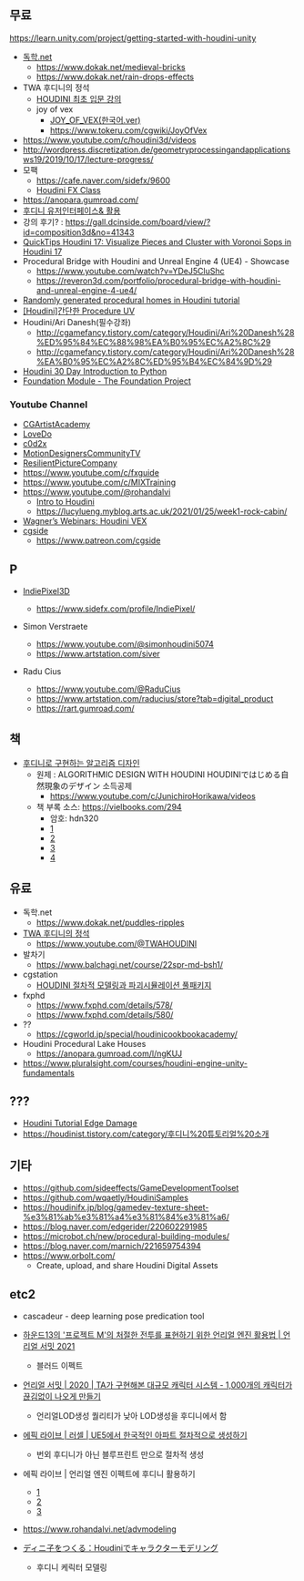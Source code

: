 
## 무료

<https://learn.unity.com/project/getting-started-with-houdini-unity>

- [독학.net](https://www.dokak.net/)
  - <https://www.dokak.net/medieval-bricks>
  - <https://www.dokak.net/rain-drops-effects>
- TWA 후디니의 정석
  - [HOUDINI 최초 입문 강의](https://www.youtube.com/playlist?list=PLcg9CGPYCmyhq9oPLhCKUjdnjYaJoDNR2)
  - joy of vex
    - [JOY_OF_VEX(한국어.ver)](https://www.youtube.com/playlist?list=PLcg9CGPYCmygYPz1dYyyShhoUYRLz_MIz)
    - <https://www.tokeru.com/cgwiki/JoyOfVex>
- <https://www.youtube.com/c/houdini3d/videos>
- <http://wordpress.discretization.de/geometryprocessingandapplicationsws19/2019/10/17/lecture-progress/>
- 모팩
  - <https://cafe.naver.com/sidefx/9600>
  - [Houdini FX Class](https://www.youtube.com/playlist?list=PLZmHHyN_lDlBlw9Rwn8hKEh7mUXw21EgH)
- <https://anopara.gumroad.com/>
- [후디니 유저인터페이스& 활용](https://www.youtube.com/playlist?list=PLBTpSOAI0EwC8WosDEf6aHCi9JNypAiAB)
- 강의 후기? : https://gall.dcinside.com/board/view/?id=composition3d&no=41343
- [QuickTips Houdini 17: Visualize Pieces and Cluster with Voronoi Sops in Houdini 17](https://vimeo.com/298979142)
- Procedural Bridge with Houdini and Unreal Engine 4 (UE4) - Showcase
  - <https://www.youtube.com/watch?v=YDeJ5CluShc>
  - <https://reveron3d.com/portfolio/procedural-bridge-with-houdini-and-unreal-engine-4-ue4/>
- [Randomly generated procedural homes in Houdini tutorial](https://www.youtube.com/watch?v=XS1IpC3qAP0)
- [[Houdini]간단한 Procedure UV](https://blog.naver.com/edgerider/221530848164)
- Houdini/Ari Danesh(필수강좌)
  - <http://cgamefancy.tistory.com/category/Houdini/Ari%20Danesh%28%ED%95%84%EC%88%98%EA%B0%95%EC%A2%8C%29>
  - <http://cgamefancy.tistory.com/category/Houdini/Ari%20Danesh%28%EA%B0%95%EC%A2%8C%ED%95%B4%EC%84%9D%29>
- [Houdini 30 Day Introduction to Python](https://www.youtube.com/playlist?list=PLX9r8Fg9lByAFTU-GUo1kMDor93ezqNNZ)
- [Foundation Module - The Foundation Project](https://www.youtube.com/playlist?list=PLd959VTYXCB747UsN1EV8_bLUVEhhtL3i)


### Youtube Channel

- [CGArtistAcademy](https://www.youtube.com/c/CGArtistAcademy)
- [LoveDo](https://www.youtube.com/c/LoveDo)
- [c0d2x](https://www.youtube.com/channel/UCnLGDYYL_6LcUT3TMSNdvSA)
- [MotionDesignersCommunityTV](https://www.youtube.com/c/MotionDesignersCommunityTV)
- [ResilientPictureCompany](https://www.youtube.com/c/ResilientPictureCompany)
- <https://www.youtube.com/c/fxguide>
- <https://www.youtube.com/c/MIXTraining>
- <https://www.youtube.com/@rohandalvi>
  - [Intro to Houdini](https://www.youtube.com/playlist?list=PLf_sfQuBdc3SrwXW6SfiRKzI3Oqj0XIvR)
  - <https://lucylueng.myblog.arts.ac.uk/2021/01/25/week1-rock-cabin/>
- [Wagner’s Webinars: Houdini VEX](https://vimeo.com/173658697)
- [cgside](https://www.youtube.com/@cgside)
  - <https://www.patreon.com/cgside>

## P

- [IndiePixel3D](https://www.youtube.com/@IndiePixel3D)
  - https://www.sidefx.com/profile/IndiePixel/
- Simon Verstraete
  - https://www.youtube.com/@simonhoudini5074
  - https://www.artstation.com/siver

- Radu Cius
  - https://www.youtube.com/@RaduCius
  - https://www.artstation.com/raducius/store?tab=digital_product
  - https://rart.gumroad.com/
 

## 책

- [후디니로 구현하는 알고리즘 디자인](https://www.youtube.com/c/JunichiroHorikawa/videos)
  - 원제 : ALGORITHMIC DESIGN WITH HOUDINI HOUDINIではじめる自然現象のデザイン 소득공제
    - <https://www.youtube.com/c/JunichiroHorikawa/videos>
  - 책 부록 소스: <https://vielbooks.com/294>
    - 암호: hdn320
    - [1](https://drive.google.com/u/0/uc?id=1HbSqAaeS7YG-3IDQXBjFN22GUbiT2v8O&export=download)
    - [2](https://drive.google.com/u/0/uc?id=1VUrIc4QW4hNbewxVa-AfxNw32q2peMr1&export=download)
    - [3](https://drive.google.com/u/0/uc?id=1ml4auLWl8gjN16I8HGklBwHDP-GBSWSv&export=download)
    - [4](https://drive.google.com/u/0/uc?id=1fs5fyDzqooK4Zr3iWfwn22hbqgNkgYlS&export=download)


## 유료

- 독학.net
  - <https://www.dokak.net/puddles-ripples>
- [TWA 후디니의 정석](https://www.twahoudini.com/start)
  - <https://www.youtube.com/@TWAHOUDINI>
- 발차기
  - <https://www.balchagi.net/course/22spr-md-bsh1/>
- cgstation
  - [HOUDINI 절차적 모델링과 파괴시뮬레이션 풀패키지](https://www.cgstation.kr/?idx=71)
- fxphd
  - <https://www.fxphd.com/details/578/>
  - <https://www.fxphd.com/details/580/>
- ??
  - <https://cgworld.jp/special/houdinicookbookacademy/>
- Houdini Procedural Lake Houses
  - <https://anopara.gumroad.com/l/ngKUJ>
- https://www.pluralsight.com/courses/houdini-engine-unity-fundamentals


## ???

- [Houdini Tutorial Edge Damage](https://www.youtube.com/watch?v=YMOGLxNs0Jk)
- <https://houdinist.tistory.com/category/후디니%20튜토리얼%20소개>


## 기타

- <https://github.com/sideeffects/GameDevelopmentToolset>
- <https://github.com/wqaetly/HoudiniSamples>
- <https://houdinifx.jp/blog/gamedev-texture-sheet-%e3%81%ab%e3%81%a4%e3%81%84%e3%81%a6/>
- <https://blog.naver.com/edgerider/220602291985>
- <https://microbot.ch/new/procedural-building-modules/>
- <https://blog.naver.com/marnich/221659754394>
- <https://www.orbolt.com/>
  - Create, upload, and share Houdini Digital Assets


## etc2

- cascadeur - deep learning pose predication tool

- [하운드13의 '프로젝트 M'의 처절한 전투를 표현하기 위한 언리얼 엔진 활용법 | 언리얼 서밋 2021](https://youtu.be/aKuEJY9wJ58?t=1867)
  - 블러드 이펙트
- [언리얼 서밋 | 2020 | TA가 구현해본 대규모 캐릭터 시스템 - 1,000개의 캐릭터가 끊김없이 나오게 만들기](https://youtu.be/6Fg5fcmBcC4?t=2040)
  - 언리얼LOD생성 퀄리티가 낮아 LOD생성을 후디니에서 함
- [에픽 라이브 | 러셀 | UE5에서 한국적인 아파트 절차적으로 생성하기](https://www.youtube.com/watch?v=pde5LWXhd9o)
  - 번외 후디니가 아닌 블루프린트 만으로 절차적 생성
- 에픽 라이브 | 언리얼 엔진 이펙트에 후디니 활용하기
  - [1](https://www.youtube.com/watch?v=rKcoX3GrnJg)
  - [2](https://www.youtube.com/watch?v=cF6wATyWgro)
  - [3](https://www.youtube.com/watch?v=eKMnl2id1Fc)
- <https://www.rohandalvi.net/advmodeling>
- [ディニ子をつくる：Houdiniでキャラクターモデリング](https://qiita.com/jyouryuusui/items/ad15495a702ee957dbe8)
  - 후디니 케릭터 모델링